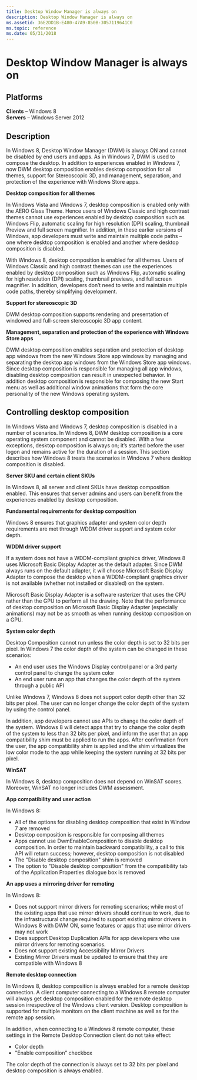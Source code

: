 ```yaml
---
title: Desktop Window Manager is always on
description: Desktop Window Manager is always on
ms.assetid: 36E2DD1B-E480-47A9-850B-3057119641C0
ms.topic: reference
ms.date: 05/31/2018
---
```


# Desktop Window Manager is always on

## Platforms

**Clients** – Windows 8  
**Servers** – Windows Server 2012  


## Description

In Windows 8, Desktop Window Manager (DWM) is always ON and cannot be disabled by end users and apps. As in Windows 7, DWM is used to compose the desktop. In addition to experiences enabled in Windows 7, now DWM desktop composition enables desktop composition for all themes, support for Stereoscopic 3D, and management, separation, and protection of the experience with Windows Store apps.

**Desktop composition for all themes**

In Windows Vista and Windows 7, desktop composition is enabled only with the AERO Glass Theme. Hence users of Windows Classic and high contrast themes cannot use experiences enabled by desktop composition such as Windows Flip, automatic scaling for high resolution (DPI) scaling, thumbnail Preview and full screen magnifier. In addition, in these earlier versions of Windows, app developers must write and maintain multiple code paths – one where desktop composition is enabled and another where desktop composition is disabled.

With Windows 8, desktop composition is enabled for all themes. Users of Windows Classic and high contrast themes can use the experiences enabled by desktop composition such as Windows Flip, automatic scaling for high resolution (DPI) scaling, thumbnail previews, and full screen magnifier. In addition, developers don’t need to write and maintain multiple code paths, thereby simplifying development.

**Support for stereoscopic 3D**

DWM desktop composition supports rendering and presentation of windowed and full-screen stereoscopic 3D app content.

**Management, separation and protection of the experience with Windows Store apps**

DWM desktop composition enables separation and protection of desktop app windows from the new Windows Store app windows by managing and separating the desktop app windows from the Windows Store app windows. Since desktop composition is responsible for managing all app windows, disabling desktop composition can result in unexpected behavior. In addition desktop composition is responsible for composing the new Start menu as well as additional window animations that form the core personality of the new Windows operating system.

## Controlling desktop composition

In Windows Vista and Windows 7, desktop composition is disabled in a number of scenarios. In Windows 8, DWM desktop composition is a core operating system component and cannot be disabled. With a few exceptions, desktop composition is always on; it’s started before the user logon and remains active for the duration of a session. This section describes how Windows 8 treats the scenarios in Windows 7 where desktop composition is disabled.

**Server SKU and certain client SKUs**

In Windows 8, all server and client SKUs have desktop composition enabled. This ensures that server admins and users can benefit from the experiences enabled by desktop composition.

**Fundamental requirements for desktop composition**

Windows 8 ensures that graphics adapter and system color depth requirements are met through WDDM driver support and system color depth.

**WDDM driver support**

If a system does not have a WDDM-compliant graphics driver, Windows 8 uses Microsoft Basic Display Adapter as the default adapter. Since DWM always runs on the default adapter, it will choose Microsoft Basic Display Adapter to compose the desktop when a WDDM-compliant graphics driver is not available (whether not installed or disabled) on the system.

Microsoft Basic Display Adapter is a software rasterizer that uses the CPU rather than the GPU to perform all the drawing. Note that the performance of desktop composition on Microsoft Basic Display Adapter (especially animations) may not be as smooth as when running desktop composition on a GPU.

**System color depth**

Desktop Composition cannot run unless the color depth is set to 32 bits per pixel. In Windows 7 the color depth of the system can be changed in these scenarios:

-   An end user uses the Windows Display control panel or a 3rd party control panel to change the system color
-   An end user runs an app that changes the color depth of the system through a public API

Unlike Windows 7, Windows 8 does not support color depth other than 32 bits per pixel. The user can no longer change the color depth of the system by using the control panel.

In addition, app developers cannot use APIs to change the color depth of the system. Windows 8 will detect apps that try to change the color depth of the system to less than 32 bits per pixel, and inform the user that an app compatibility shim must be applied to run the apps. After confirmation from the user, the app compatibility shim is applied and the shim virtualizes the low color mode to the app while keeping the system running at 32 bits per pixel.

**WinSAT**

In Windows 8, desktop composition does not depend on WinSAT scores. Moreover, WinSAT no longer includes DWM assessment.

**App compatibility and user action**

In Windows 8:

-   All of the options for disabling desktop composition that exist in Window 7 are removed
-   Desktop composition is responsible for composing all themes
-   Apps cannot use DwmEnableComposition to disable desktop composition. In order to maintain backward compatibility, a call to this API will return success; however, desktop composition is not disabled
-   The "Disable desktop composition" shim is removed
-   The option to "Disable desktop composition" from the compatibility tab of the Application Properties dialogue box is removed

**An app uses a mirroring driver for remoting**

In Windows 8:

-   Does not support mirror drivers for remoting scenarios; while most of the existing apps that use mirror drivers should continue to work, due to the infrastructural change required to support existing mirror drivers in Windows 8 with DWM ON, some features or apps that use mirror drivers may not work
-   Does support Desktop Duplication APIs for app developers who use mirror drivers for remoting scenarios.
-   Does not support existing Accessibility Mirror Drivers
-   Existing Mirror Drivers must be updated to ensure that they are compatible with Windows 8

**Remote desktop connection**

In Windows 8, desktop composition is always enabled for a remote desktop connection. A client computer connecting to a Windows 8 remote computer will always get desktop composition enabled for the remote desktop session irrespective of the Windows client version. Desktop composition is supported for multiple monitors on the client machine as well as for the remote app session.

In addition, when connecting to a Windows 8 remote computer, these settings in the Remote Desktop Connection client do not take effect:

-   Color depth
-   "Enable composition” checkbox

The color depth of the connection is always set to 32 bits per pixel and desktop composition is always enabled.

 

 




